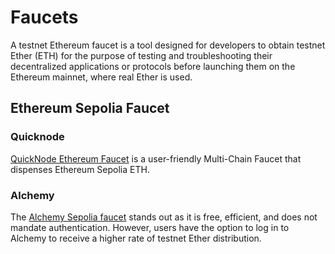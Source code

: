 # Faucets

A testnet Ethereum faucet is a tool designed for developers to obtain testnet Ether (ETH) for the purpose of testing and troubleshooting their decentralized applications or protocols before launching them on the Ethereum mainnet, where real Ether is used.&#x20;

## **Ethereum Sepolia Faucet**

### Quicknode <a href="#quicknode-2" id="quicknode-2"></a>

[QuickNode Ethereum Faucet](https://faucet.quicknode.com/ethereum/sepolia) is a user-friendly Multi-Chain Faucet that dispenses Ethereum Sepolia ETH.

### Alchemy

The [Alchemy Sepolia faucet](https://sepoliafaucet.com/) stands out as it is free, efficient, and does not mandate authentication. However, users have the option to log in to Alchemy to receive a higher rate of testnet Ether distribution.

